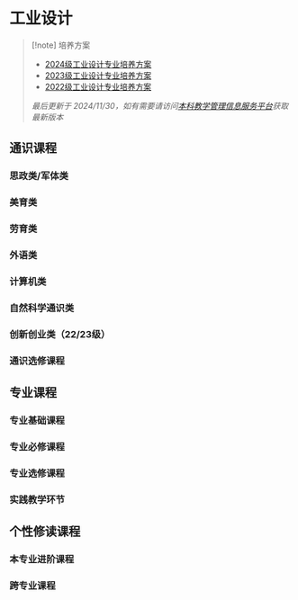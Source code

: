 # 工业设计

> [!note] 培养方案
> - [2024级工业设计专业培养方案](2024级工业设计专业培养方案.pdf)
> - [2023级工业设计专业培养方案](2023级工业设计专业培养方案.pdf)
> - [2022级工业设计专业培养方案](2022级工业设计专业培养方案.pdf)
> 
> *最后更新于 2024/11/30，如有需要请访问[本科教学管理信息服务平台](http://zdbk.zju.edu.cn)获取最新版本*

## 通识课程

### 思政类/军体类

### 美育类

### 劳育类

### 外语类

### 计算机类

### 自然科学通识类

### 创新创业类（22/23级）

### 通识选修课程

## 专业课程

### 专业基础课程

### 专业必修课程

### 专业选修课程

### 实践教学环节

## 个性修读课程

### 本专业进阶课程

### 跨专业课程